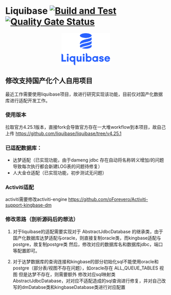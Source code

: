 # Liquibase [![Build and Test](https://github.com/liquibase/liquibase/actions/workflows/build.yml/badge.svg)](https://github.com/liquibase/liquibase/actions/workflows/build.yml) [![Quality Gate Status](https://sonarcloud.io/api/project_badges/measure?project=liquibase&metric=alert_status)](https://sonarcloud.io/summary/new_code?id=liquibase)
<p align="center"><img src="https://github.com/liquibase/liquibase/blob/master/Liquibase.png" width="30%" height="30%"></p>

## 修改支持国产化个人自用项目
最近工作需要使用liquibase项目，故进行研究实现该功能，目前仅对国产化数据库进行适配开发工作。
### 使用版本
拉取官方4.25.1版本，直接fork会导致官方存在一大堆workflow到本项目，故自己上传
https://github.com/liquibase/liquibase/tree/v4.25.1
### 已适配数据库：
- 达梦适配（已实现功能，由于dameng jdbc 存在自动将名称转义增加/的问题导致每次执行都会新建LOG表的问题待修复）
- 人大金仓适配（已实现功能，初步测试无问题）
### Activiti适配
activiti需要修改activiti-engine
https://github.com/oForevero/Activiti-support-kingbase-dm
### 修改思路（剖析源码后的想法）
1. 对于liquibase的适配需要实现对于 AbstractJdbcDatabase 的继承类，由于国产化数据库达梦适配与oracle，则直接复制oracle类，而kingbase适配与postgre，故复制postgre类
然后，修改对应的数据库名和数据库jdbc，端口等配置即可。


2. 对于达梦数据库的查询连接和kingbase的部分初始化sql不能使用oracle和postgre（部分表/视图不存在问题），如oracle存在 ALL_QUEUE_TABLES 视图 但是达梦不存在，则需要额外
修改对应sql映射类 AbstractJdbcDatabase，对对应不适配造成的sql查询进行修复，并对自己改写的dmDatabse类和kingbaseDatabase类进行对应配置
